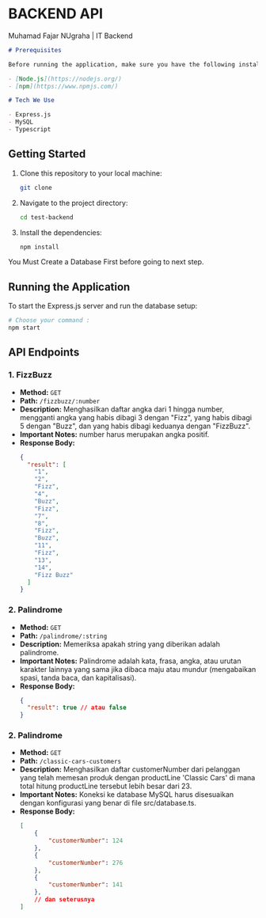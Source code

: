 # BACKEND API

Muhamad Fajar NUgraha | IT Backend

```markdown
# Prerequisites

Before running the application, make sure you have the following installed on your machine:

- [Node.js](https://nodejs.org/)
- [npm](https://www.npmjs.com/)

# Tech We Use

- Express.js
- MySQL
- Typescript
```

## Getting Started

1. Clone this repository to your local machine:

   ```bash
   git clone
   ```

2. Navigate to the project directory:

   ```bash
   cd test-backend
   ```

3. Install the dependencies:

   ```bash
   npm install
   ```

You Must Create a Database First before going to next step.

## Running the Application

To start the Express.js server and run the database setup:

```bash
# Choose your command :
npm start
```

## API Endpoints

### 1. FizzBuzz

- **Method:** `GET`
- **Path:** `/fizzbuzz/:number`
- **Description:** Menghasilkan daftar angka dari 1 hingga number, mengganti angka yang habis dibagi 3 dengan "Fizz", yang habis dibagi 5 dengan "Buzz", dan yang habis dibagi keduanya dengan "FizzBuzz".
- **Important Notes:** number harus merupakan angka positif.
- **Response Body:**
  ```json
  {
    "result": [
      "1",
      "2",
      "Fizz",
      "4",
      "Buzz",
      "Fizz",
      "7",
      "8",
      "Fizz",
      "Buzz",
      "11",
      "Fizz",
      "13",
      "14",
      "Fizz Buzz"
    ]
  }
  ```

### 2. Palindrome

- **Method:** `GET`
- **Path:** `/palindrome/:string`
- **Description:** Memeriksa apakah string yang diberikan adalah palindrome.
- **Important Notes:** Palindrome adalah kata, frasa, angka, atau urutan karakter lainnya yang sama jika dibaca maju atau mundur (mengabaikan spasi, tanda baca, dan kapitalisasi).
- **Response Body:**
  ```json
  {
    "result": true // atau false
  }
  ```

### 2. Palindrome

- **Method:** `GET`
- **Path:** `/classic-cars-customers`
- **Description:** Menghasilkan daftar customerNumber dari pelanggan yang telah memesan produk dengan productLine 'Classic Cars' di mana total hitung productLine tersebut lebih besar dari 23.
- **Important Notes:** Koneksi ke database MySQL harus disesuaikan dengan konfigurasi yang benar di file src/database.ts.
- **Response Body:**
  ```json
  [
      {
          "customerNumber": 124
      },
      {
          "customerNumber": 276
      },
      {
          "customerNumber": 141
      },
      // dan seterusnya
  ]
  ```
